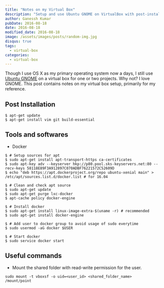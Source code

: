 ```yaml
---
title: "Notes on my Virtual Box"
description: "Setup and use Ubuntu GNOME on VirtualBox with post-install steps, essential tools, and useful commands."
author: Ganessh Kumar
pubDate: 2016-08-18
date: 2016-08-18
modified_date: 2016-08-18
image: /assets/images/posts/random-img.jpg
disqus: true
tags:
  - virtual-box
categories:
  - virtual-box
---
```


Though I use OS X as my primary operating system now a days, I still use [Ubuntu GNOME](https://ubuntugnome.org/) on a virtual box for one or two projects. Why not? I love GNOME. This post contains notes on my virtual box setup, primarily for my reference.

## Post Installation

```shell
$ apt-get update
$ apt-get install vim git build-essential
```

## Tools and softwares

* Docker

```shell
$ # Setup sources for apt
$ sudo apt-get install apt-transport-https ca-certificates
$ sudo apt-key adv --keyserver hkp://p80.pool.sks-keyservers.net:80 --recv-keys 58118E89F3A912897C070ADBF76221572C52609D
$ echo "deb https://apt.dockerproject.org/repo ubuntu-xenial main" > /etc/apt/sources.list.d/docker.list # for 16.04

$ # Clean and check apt source
$ sudo apt-get update
$ sudo apt-get purge lxc-docker
$ apt-cache policy docker-engine

$ # Install docker
$ sudo apt-get install linux-image-extra-$(uname -r) # recommended
$ sudo apt-get install docker-engine

$ # Add user to docker group to avoid usage of sudo everytime
$ sudo usermod -aG docker $USER

$ # Start docker
$ sudo service docker start
```

## Useful commands

* Mount the shared folder with read-write permission for the user.

```shell
sudo mount -t vboxsf -o uid=<user_id> <shared_folder_name> /mount/point
```